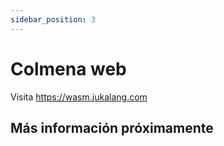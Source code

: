 ```yaml
---
sidebar_position: 3
---
```


# Colmena web

Visita https://wasm.jukalang.com

## Más información próximamente